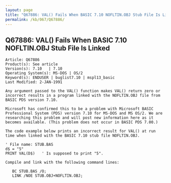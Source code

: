 ```yaml
---
layout: page
title: "Q67886: VAL() Fails When BASIC 7.10 NOFLTIN.OBJ Stub File Is Linked"
permalink: /kb/067/Q67886/
---
```


## Q67886: VAL() Fails When BASIC 7.10 NOFLTIN.OBJ Stub File Is Linked

	Article: Q67886
	Product(s): See article
	Version(s): 7.10   | 7.10
	Operating System(s): MS-DOS | OS/2
	Keyword(s): ENDUSER | buglist7.10 | mspl13_basic
	Last Modified: 2-JAN-1991
	
	Any argument passed to the VAL() function makes VAL() return zero or
	incorrect results in a program linked with the NOFLTIN.OBJ file from
	BASIC PDS version 7.10.
	
	Microsoft has confirmed this to be a problem with Microsoft BASIC
	Professional System (PDS) version 7.10 for MS-DOS and MS OS/2. We are
	researching this problem and will post new information here as it
	becomes available. (This problem does not occur in BASIC PDS 7.00.)
	
	The code example below prints an incorrect result for VAL() at run
	time when linked with the BASIC 7.10 stub file NOFLTIN.OBJ.
	
	' File name: STUB.BAS
	d$ = "5"
	PRINT VAL(D$)   ' Is supposed to print "5".
	
	Compile and link with the following command lines:
	
	   BC STUB.BAS /O;
	   LINK /NOE STUB.OBJ+NOFLTIN.OBJ;
